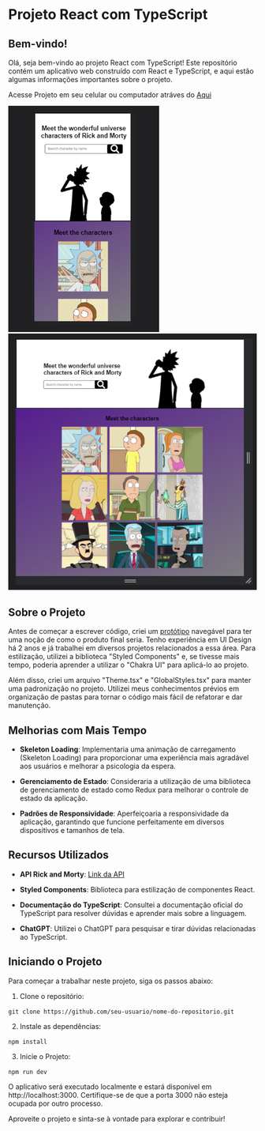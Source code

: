 # Projeto React com TypeScript

## Bem-vindo!

Olá, seja bem-vindo ao projeto React com TypeScript! Este repositório contém um aplicativo web construído com React e TypeScript, e aqui estão algumas informações importantes sobre o projeto.

Acesse Projeto em seu celular ou computador atráves do [Aqui](https://teste-tecnico-adam-robo.vercel.app/)

![Imagem 1](./public/Imgs/Screenshot_34.png)
![Imagem 2](public/Imgs/Screenshot_35.png)

## Sobre o Projeto

Antes de começar a escrever código, criei um [protótipo](https://www.figma.com/file/Huro9TiYYw70Ksc3NZv29y/Adam-Robo?type=design&node-id=42%3A18&mode=design&t=mumX4L5YlNKlweM5-1) navegável para ter uma noção de como o produto final seria. Tenho experiência em UI Design há 2 anos e já trabalhei em diversos projetos relacionados a essa área. Para estilização, utilizei a biblioteca "Styled Components" e, se tivesse mais tempo, poderia aprender a utilizar o "Chakra UI" para aplicá-lo ao projeto.

Além disso, criei um arquivo "Theme.tsx" e "GlobalStyles.tsx" para manter uma padronização no projeto. Utilizei meus conhecimentos prévios em organização de pastas para tornar o código mais fácil de refatorar e dar manutenção.

## Melhorias com Mais Tempo

- **Skeleton Loading**: Implementaria uma animação de carregamento (Skeleton Loading) para proporcionar uma experiência mais agradável aos usuários e melhorar a psicologia da espera.

- **Gerenciamento de Estado**: Consideraria a utilização de uma biblioteca de gerenciamento de estado como Redux para melhorar o controle de estado da aplicação.

- **Padrões de Responsividade**: Aperfeiçoaria a responsividade da aplicação, garantindo que funcione perfeitamente em diversos dispositivos e tamanhos de tela.

## Recursos Utilizados

- **API Rick and Morty**: [Link da API](https://rickandmortyapi.com/)

- **Styled Components**: Biblioteca para estilização de componentes React.

- **Documentação do TypeScript**: Consultei a documentação oficial do TypeScript para resolver dúvidas e aprender mais sobre a linguagem.

- **ChatGPT**: Utilizei o ChatGPT para pesquisar e tirar dúvidas relacionadas ao TypeScript.

## Iniciando o Projeto

Para começar a trabalhar neste projeto, siga os passos abaixo:

1. Clone o repositório:

```
git clone https://github.com/seu-usuario/nome-do-repositorio.git
```

2. Instale as dependências:

```
npm install
```

3. Inicie o Projeto:

```
npm run dev
```

O aplicativo será executado localmente e estará disponível em http://localhost:3000. Certifique-se de que a porta 3000 não esteja ocupada por outro processo.

Aproveite o projeto e sinta-se à vontade para explorar e contribuir!
